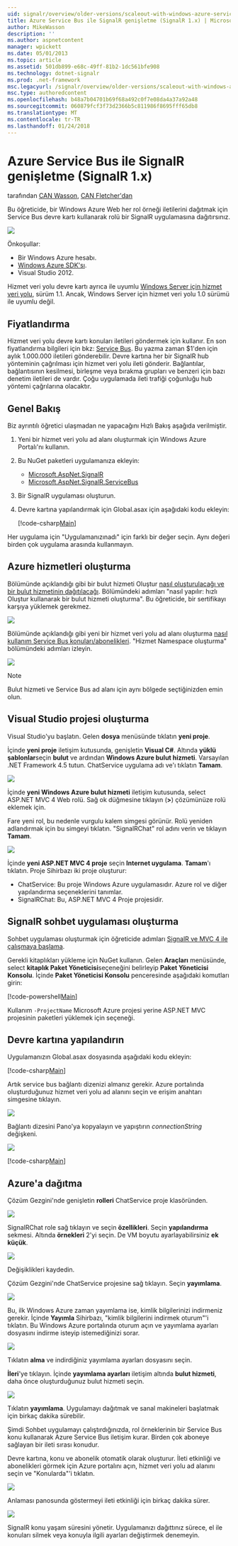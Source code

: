 ```yaml
---
uid: signalr/overview/older-versions/scaleout-with-windows-azure-service-bus
title: Azure Service Bus ile SignalR genişletme (SignalR 1.x) | Microsoft Docs
author: MikeWasson
description: ''
ms.author: aspnetcontent
manager: wpickett
ms.date: 05/01/2013
ms.topic: article
ms.assetid: 501db899-e68c-49ff-81b2-1dc561bfe908
ms.technology: dotnet-signalr
ms.prod: .net-framework
msc.legacyurl: /signalr/overview/older-versions/scaleout-with-windows-azure-service-bus
msc.type: authoredcontent
ms.openlocfilehash: b48a7b04701b69f68a492c0f7e08da4a37a92a48
ms.sourcegitcommit: 060879fcf3f73d2366b5c811986f8695fff65db8
ms.translationtype: MT
ms.contentlocale: tr-TR
ms.lasthandoff: 01/24/2018
---
```

<a name="signalr-scaleout-with-azure-service-bus-signalr-1x"></a>Azure Service Bus ile SignalR genişletme (SignalR 1.x)
====================
tarafından [CAN Wasson](https://github.com/MikeWasson), [CAN Fletcher'dan](https://github.com/pfletcher)

Bu öğreticide, bir Windows Azure Web her rol örneği iletilerini dağıtmak için Service Bus devre kartı kullanarak rolü bir SignalR uygulamasına dağıtırsınız.

![](scaleout-with-windows-azure-service-bus/_static/image1.png)

Önkoşullar:

- Bir Windows Azure hesabı.
- [Windows Azure SDK'sı](https://go.microsoft.com/fwlink/?linkid=254364&amp;clcid=0x409).
- Visual Studio 2012.

Hizmet veri yolu devre kartı ayrıca ile uyumlu [Windows Server için hizmet veri yolu](https://msdn.microsoft.com/library/windowsazure/dn282144.aspx), sürüm 1.1. Ancak, Windows Server için hizmet veri yolu 1.0 sürümü ile uyumlu değil.

## <a name="pricing"></a>Fiyatlandırma

Hizmet veri yolu devre kartı konuları iletileri göndermek için kullanır. En son fiyatlandırma bilgileri için bkz: [Service Bus](https://azure.microsoft.com/pricing/details/service-bus/). Bu yazma zaman $1'den için aylık 1.000.000 iletileri gönderebilir. Devre kartına her bir SignalR hub yönteminin çağrılması için hizmet veri yolu ileti gönderir. Bağlantılar, bağlantısının kesilmesi, birleşme veya bırakma grupları ve benzeri için bazı denetim iletileri de vardır. Çoğu uygulamada ileti trafiği çoğunluğu hub yöntemi çağrılarına olacaktır.

## <a name="overview"></a>Genel Bakış

Biz ayrıntılı öğretici ulaşmadan ne yapacağını Hızlı Bakış aşağıda verilmiştir.

1. Yeni bir hizmet veri yolu ad alanı oluşturmak için Windows Azure Portalı'nı kullanın.
2. Bu NuGet paketleri uygulamanıza ekleyin: 

    - [Microsoft.AspNet.SignalR](http://nuget.org/packages/Microsoft.AspNet.SignalR)
    - [Microsoft.AspNet.SignalR.ServiceBus](http://www.nuget.org/packages/SignalR.WindowsAzureServiceBus)
3. Bir SignalR uygulaması oluşturun.
4. Devre kartına yapılandırmak için Global.asax için aşağıdaki kodu ekleyin: 

    [!code-csharp[Main](scaleout-with-windows-azure-service-bus/samples/sample1.cs)]

Her uygulama için "Uygulamanızınadı" için farklı bir değer seçin. Aynı değeri birden çok uygulama arasında kullanmayın.

## <a name="create-the-azure-services"></a>Azure hizmetleri oluşturma

Bölümünde açıklandığı gibi bir bulut hizmeti Oluştur [nasıl oluşturulacağı ve bir bulut hizmetinin dağıtılacağı](https://docs.microsoft.com/azure/cloud-services/cloud-services-how-to-create-deploy). Bölümündeki adımları "nasıl yapılır: hızlı Oluştur kullanarak bir bulut hizmeti oluşturma". Bu öğreticide, bir sertifikayı karşıya yüklemek gerekmez.

![](scaleout-with-windows-azure-service-bus/_static/image2.png)

Bölümünde açıklandığı gibi yeni bir hizmet veri yolu ad alanı oluşturma [nasıl kullanım Service Bus konuları/abonelikleri](https://docs.microsoft.com/azure/service-bus-messaging/service-bus-dotnet-how-to-use-topics-subscriptions). "Hizmet Namespace oluşturma" bölümündeki adımları izleyin.

![](scaleout-with-windows-azure-service-bus/_static/image3.png)

> [!NOTE]
> Bulut hizmeti ve Service Bus ad alanı için aynı bölgede seçtiğinizden emin olun.


## <a name="create-the-visual-studio-project"></a>Visual Studio projesi oluşturma

Visual Studio'yu başlatın. Gelen **dosya** menüsünde tıklatın **yeni proje**.

İçinde **yeni proje** iletişim kutusunda, genişletin **Visual C#**. Altında **yüklü şablonlar**seçin **bulut** ve ardından **Windows Azure bulut hizmeti**. Varsayılan .NET Framework 4.5 tutun. ChatService uygulama adı ve'ı tıklatın **Tamam**.

![](scaleout-with-windows-azure-service-bus/_static/image4.png)

İçinde **yeni Windows Azure bulut hizmeti** iletişim kutusunda, select ASP.NET MVC 4 Web rolü. Sağ ok düğmesine tıklayın (**&gt;**) çözümünüze rolü eklemek için.

Fare yeni rol, bu nedenle vurgulu kalem simgesi görünür. Rolü yeniden adlandırmak için bu simgeyi tıklatın. "SignalRChat" rol adını verin ve tıklayın **Tamam**.

![](scaleout-with-windows-azure-service-bus/_static/image5.png)

İçinde **yeni ASP.NET MVC 4 proje** seçin **Internet uygulama**. **Tamam**'ı tıklatın. Proje Sihirbazı iki proje oluşturur:

- ChatService: Bu proje Windows Azure uygulamasıdır. Azure rol ve diğer yapılandırma seçeneklerini tanımlar.
- SignalRChat: Bu, ASP.NET MVC 4 Proje projesidir.

## <a name="create-the-signalr-chat-application"></a>SignalR sohbet uygulaması oluşturma

Sohbet uygulaması oluşturmak için öğreticide adımları [SignalR ve MVC 4 ile çalışmaya başlama](tutorial-getting-started-with-signalr-and-mvc-4.md).

Gerekli kitaplıkları yükleme için NuGet kullanın. Gelen **Araçları** menüsünde, select **kitaplık Paket Yöneticisi**seçeneğini belirleyip **Paket Yöneticisi Konsolu**. İçinde **Paket Yöneticisi Konsolu** penceresinde aşağıdaki komutları girin:

[!code-powershell[Main](scaleout-with-windows-azure-service-bus/samples/sample2.ps1)]

Kullanım `-ProjectName` Microsoft Azure projesi yerine ASP.NET MVC projesinin paketleri yüklemek için seçeneği.

## <a name="configure-the-backplane"></a>Devre kartına yapılandırın

Uygulamanızın Global.asax dosyasında aşağıdaki kodu ekleyin:

[!code-csharp[Main](scaleout-with-windows-azure-service-bus/samples/sample3.cs)]

Artık service bus bağlantı dizenizi almanız gerekir. Azure portalında oluşturduğunuz hizmet veri yolu ad alanını seçin ve erişim anahtarı simgesine tıklayın.

![](scaleout-with-windows-azure-service-bus/_static/image6.png)

Bağlantı dizesini Pano'ya kopyalayın ve yapıştırın *connectionString* değişkeni.

![](scaleout-with-windows-azure-service-bus/_static/image7.png)

[!code-csharp[Main](scaleout-with-windows-azure-service-bus/samples/sample4.cs)]

## <a name="deploy-to-azure"></a>Azure'a dağıtma

Çözüm Gezgini'nde genişletin **rolleri** ChatService proje klasöründen.

![](scaleout-with-windows-azure-service-bus/_static/image8.png)

SignalRChat role sağ tıklayın ve seçin **özellikleri**. Seçin **yapılandırma** sekmesi. Altında **örnekleri** 2'yi seçin. De VM boyutu ayarlayabilirsiniz **ek küçük**.

![](scaleout-with-windows-azure-service-bus/_static/image9.png)

Değişiklikleri kaydedin.

Çözüm Gezgini'nde ChatService projesine sağ tıklayın. Seçin **yayımlama**.

![](scaleout-with-windows-azure-service-bus/_static/image10.png)

Bu, ilk Windows Azure zaman yayımlama ise, kimlik bilgilerinizi indirmeniz gerekir. İçinde **Yayımla** Sihirbazı, "kimlik bilgilerini indirmek oturum"'i tıklatın. Bu Windows Azure portalında oturum açın ve yayımlama ayarları dosyasını indirme isteyip istemediğinizi sorar.

![](scaleout-with-windows-azure-service-bus/_static/image11.png)

Tıklatın **alma** ve indirdiğiniz yayımlama ayarları dosyasını seçin.

**İleri**'ye tıklayın. İçinde **yayımlama ayarları** iletişim altında **bulut hizmeti**, daha önce oluşturduğunuz bulut hizmeti seçin.

![](scaleout-with-windows-azure-service-bus/_static/image12.png)

Tıklatın **yayımlama**. Uygulamayı dağıtmak ve sanal makineleri başlatmak için birkaç dakika sürebilir.

Şimdi Sohbet uygulamayı çalıştırdığınızda, rol örneklerinin bir Service Bus konu kullanarak Azure Service Bus iletişim kurar. Birden çok aboneye sağlayan bir ileti sırası konudur.

Devre kartına, konu ve abonelik otomatik olarak oluşturur. İleti etkinliği ve abonelikleri görmek için Azure portalını açın, hizmet veri yolu ad alanını seçin ve "Konularda"'i tıklatın.

![](scaleout-with-windows-azure-service-bus/_static/image13.png)

Anlaması panosunda göstermeyi ileti etkinliği için birkaç dakika sürer.

![](scaleout-with-windows-azure-service-bus/_static/image14.png)

SignalR konu yaşam süresini yönetir. Uygulamanızı dağıttınız sürece, el ile konuları silmek veya konuyla ilgili ayarları değiştirmek denemeyin.
